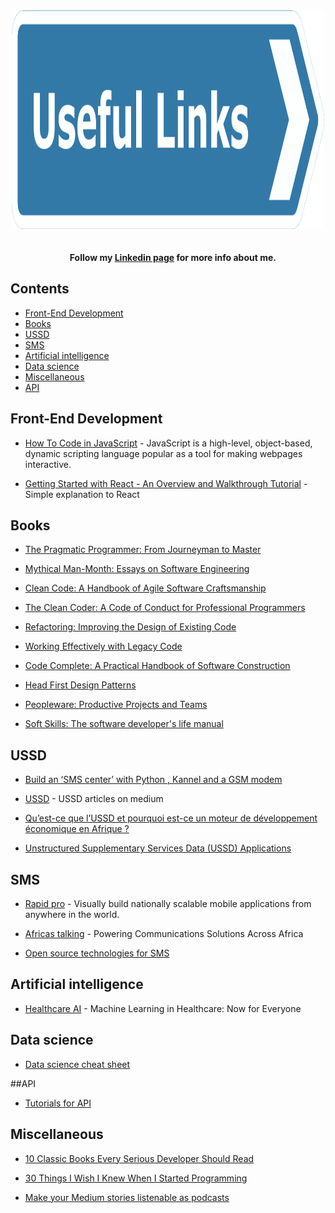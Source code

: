 <div align="center">
	<img width="500" height="350" src="media/useful-links.png" alt="Useful-links">
	<br>
	<br>
	<br>
</div>

<div align="center">
    <b>Follow my <a href="https://www.linkedin.com/in/edmond-christian-kouadio">Linkedin page</a> for more info about me.</b>
</div>

## Contents

- [Front-End Development](#front-end-development)
- [Books](#books)
- [USSD](#USSD)
- [SMS](#sms)
- [Artificial intelligence](#artificial-intelligence)
- [Data science](#data-science)
- [Miscellaneous](#miscellaneous)
- [API](#api)



## Front-End Development

- [How To Code in JavaScript](https://www.digitalocean.com/community/tutorial_series/how-to-code-in-javascript) - JavaScript is a high-level, object-based, dynamic scripting language popular as a tool for making webpages interactive.

- [Getting Started with React - An Overview and Walkthrough Tutorial](https://www.taniarascia.com/getting-started-with-react/) - Simple explanation to React

## Books

- [The Pragmatic Programmer: From Journeyman to Master](http://93.174.95.29/_ads/D01ECC9809ED9B5D9A955913031C7511)

- [Mythical Man-Month: Essays on Software Engineering](http://93.174.95.29/_ads/9DA0A07BAA4D3F0107BB6B758B379FCB)

- [Clean Code: A Handbook of Agile Software Craftsmanship](http://93.174.95.29/_ads/838CC6AC8CB0D8DDB98FDB1AE0C8A443)

- [The Clean Coder: A Code of Conduct for Professional Programmers](http://93.174.95.29/_ads/6D13198916038A3FF8C8DF5B84B4E76B)

- [Refactoring: Improving the Design of Existing Code](http://93.174.95.29/_ads/59D9309E6EE8107844BCFE6E4BDC6C2E)

- [Working Effectively with Legacy Code](http://93.174.95.29/_ads/5F66287D0FF9E2907A9648C6B2B5F388)

- [Code Complete: A Practical Handbook of Software Construction](http://93.174.95.29/_ads/726064867010F12604399D55F1DA120B)

- [Head First Design Patterns](http://93.174.95.29/_ads/5E4AE46582D52F32F692B55E811F2459)

- [Peopleware: Productive Projects and Teams](http://93.174.95.29/_ads/DC3C1F6159EA84F62B28CAE89EEDB034)

- [Soft Skills: The software developer's life manual](http://93.174.95.29/_ads/7CAA09CD44CAAF68A1ADC5F6C5A46F33)

## USSD

- [Build an ‘SMS center’ with Python , Kannel and a GSM modem](https://hackernoon.com/build-an-sms-center-with-python-kannel-and-a-gsm-modem-9c0d29560d82)

- [USSD](https://medium.com/search?q=Ussd) - USSD articles on medium

- [Qu’est-ce que l’USSD et pourquoi est-ce un moteur de développement économique en Afrique ?](https://medium.com/banking-on-mobile-in-africa/quest-ce-que-l-ussd-et-pourquoi-est-ce-un-moteur-de-développement-économique-en-afrique-62f0b0e51d4c)

- [Unstructured Supplementary Services Data (USSD) Applications](https://mkisan.gov.in/ussdapplication.aspx)


## SMS

- [Rapid pro](https://app.rapidpro.io) - Visually build nationally scalable mobile applications from anywhere in the world.

- [Africas talking](https://africastalking.com/) - Powering Communications Solutions Across Africa

- [Open source technologies for SMS](https://medium.com/@iMitwe/open-source-technologies-running-u-report-b316104da17a)


## Artificial intelligence

- [Healthcare AI](https://healthcare.ai) - Machine Learning in Healthcare: Now for Everyone

## Data science

- [Data science cheat sheet](https://github.com/abhat222/Data-Science--Cheat-Sheet/blob/master/README.md)


##API

- [Tutorials for API](https://www.programmableweb.com)

## Miscellaneous

- [10 Classic Books Every Serious Developer Should Read](https://dzone.com/articles/must-read-book-list-for-programmers?source=post_page---------------------------)

- [30 Things I Wish I Knew When I Started Programming](https://medium.com/better-programming/30-short-things-i-wish-i-knew-all-this-when-i-started-programming-b17667e3df0c)

- [Make your Medium stories listenable as podcasts](https://play.ht/extension/?utm_source=medium&utm_medium=b17667e3df0c&utm_campaign=powered_by_play_ht)



